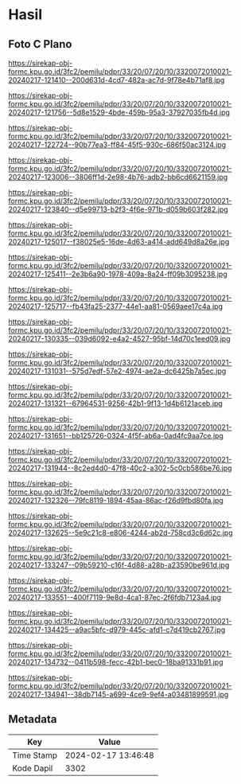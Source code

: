 # Hasil

## Foto C Plano

https://sirekap-obj-formc.kpu.go.id/3fc2/pemilu/pdpr/33/20/07/20/10/3320072010021-20240217-121410--200d631d-4cd7-482a-ac7d-9f78e4b71af8.jpg

https://sirekap-obj-formc.kpu.go.id/3fc2/pemilu/pdpr/33/20/07/20/10/3320072010021-20240217-121756--5d8e1529-4bde-459b-95a3-37927035fb4d.jpg

https://sirekap-obj-formc.kpu.go.id/3fc2/pemilu/pdpr/33/20/07/20/10/3320072010021-20240217-122724--90b77ea3-ff84-45f5-930c-686f50ac3124.jpg

https://sirekap-obj-formc.kpu.go.id/3fc2/pemilu/pdpr/33/20/07/20/10/3320072010021-20240217-123006--3806ff1d-2e98-4b76-adb2-bb6cd6621159.jpg

https://sirekap-obj-formc.kpu.go.id/3fc2/pemilu/pdpr/33/20/07/20/10/3320072010021-20240217-123840--d5e99713-b2f3-4f6e-971b-d059b603f282.jpg

https://sirekap-obj-formc.kpu.go.id/3fc2/pemilu/pdpr/33/20/07/20/10/3320072010021-20240217-125017--f38025e5-16de-4d63-a414-add649d8a26e.jpg

https://sirekap-obj-formc.kpu.go.id/3fc2/pemilu/pdpr/33/20/07/20/10/3320072010021-20240217-125411--2e3b6a90-1978-409a-8a24-ff09b3095238.jpg

https://sirekap-obj-formc.kpu.go.id/3fc2/pemilu/pdpr/33/20/07/20/10/3320072010021-20240217-125717--fb43fa25-2377-44e1-aa81-0569aee17c4a.jpg

https://sirekap-obj-formc.kpu.go.id/3fc2/pemilu/pdpr/33/20/07/20/10/3320072010021-20240217-130335--039d6092-e4a2-4527-95bf-14d70c1eed09.jpg

https://sirekap-obj-formc.kpu.go.id/3fc2/pemilu/pdpr/33/20/07/20/10/3320072010021-20240217-131031--575d7edf-57e2-4974-ae2a-dc6425b7a5ec.jpg

https://sirekap-obj-formc.kpu.go.id/3fc2/pemilu/pdpr/33/20/07/20/10/3320072010021-20240217-131321--67964531-9256-42b1-9f13-1d4b6121aceb.jpg

https://sirekap-obj-formc.kpu.go.id/3fc2/pemilu/pdpr/33/20/07/20/10/3320072010021-20240217-131651--bb125726-0324-4f5f-ab6a-0ad4fc9aa7ce.jpg

https://sirekap-obj-formc.kpu.go.id/3fc2/pemilu/pdpr/33/20/07/20/10/3320072010021-20240217-131944--8c2ed4d0-47f8-40c2-a302-5c0cb586be76.jpg

https://sirekap-obj-formc.kpu.go.id/3fc2/pemilu/pdpr/33/20/07/20/10/3320072010021-20240217-132326--79fc8119-1894-45aa-86ac-f26d9fbd80fa.jpg

https://sirekap-obj-formc.kpu.go.id/3fc2/pemilu/pdpr/33/20/07/20/10/3320072010021-20240217-132625--5e9c21c8-e806-4244-ab2d-758cd3c6d62c.jpg

https://sirekap-obj-formc.kpu.go.id/3fc2/pemilu/pdpr/33/20/07/20/10/3320072010021-20240217-133247--09b59210-c16f-4d88-a28b-a23590be961d.jpg

https://sirekap-obj-formc.kpu.go.id/3fc2/pemilu/pdpr/33/20/07/20/10/3320072010021-20240217-133551--400f7119-9e8d-4ca1-87ec-2f6fdb7123a4.jpg

https://sirekap-obj-formc.kpu.go.id/3fc2/pemilu/pdpr/33/20/07/20/10/3320072010021-20240217-134425--a9ac5bfc-d979-445c-afd1-c7d419cb2767.jpg

https://sirekap-obj-formc.kpu.go.id/3fc2/pemilu/pdpr/33/20/07/20/10/3320072010021-20240217-134732--0411b598-fecc-42b1-bec0-18ba91331b91.jpg

https://sirekap-obj-formc.kpu.go.id/3fc2/pemilu/pdpr/33/20/07/20/10/3320072010021-20240217-134941--38db7145-a699-4ce9-9ef4-a03481899591.jpg


## Metadata

| Key        | Value               |
| ---------- | ------------------- |
| Time Stamp | 2024-02-17 13:46:48 |
| Kode Dapil | 3302                |



